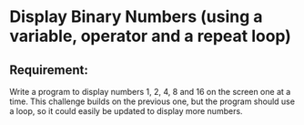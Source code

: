# Display Binary Numbers (using a variable, operator and a repeat loop)

## Requirement:

Write a program to display numbers 1, 2, 4, 8 and 16 on the screen one at a time. This challenge builds on the previous one, but the program should use a loop, so it could easily be updated to display more numbers.